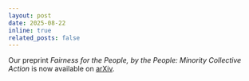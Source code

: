 ```yaml
---
layout: post
date: 2025-08-22
inline: true
related_posts: false
---
```


Our preprint *Fairness for the People, by the People: Minority Collective Action* is now available on [arXiv](https://arxiv.org/abs/2508.15374).
